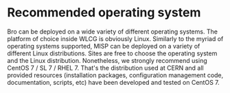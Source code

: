 # Recommended operating system

Bro can be deployed on a wide variety of different operating systems. The platform of choice inside WLCG is obviously Linux. Similarly to the myriad of operating systems supported, MISP can be deployed on a variety of different Linux distributions. Sites are free to choose the operating system and the Linux distribution. Nonetheless, we strongly recommend using CentOS 7 / SL 7 / RHEL 7. That's the distribution used at CERN and all provided resources (installation packages, configuration management code, documentation, scripts, etc) have been developed and tested on CentOS 7.
